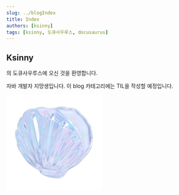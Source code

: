 ```yaml
---
slug: ../blogIndex
title: Index
authors: [ksinny]
tags: [ksinny, 도큐사우루스, docusaurus]
---
```


## Ksinny
의 도큐사우루스에 오신 것을 환영합니다.

자바 개발자 지망생입니다.
이 blog 카테고리에는 TIL을 작성할 예정입니다.


![Docusaurus Plushie](./MyLogo.png)

